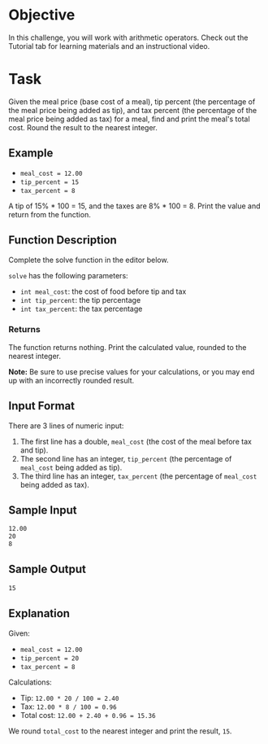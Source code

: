 # Objective

In this challenge, you will work with arithmetic operators. Check out the Tutorial tab for learning materials and an instructional video.

# Task

Given the meal price (base cost of a meal), tip percent (the percentage of the meal price being added as tip), and tax percent (the percentage of the meal price being added as tax) for a meal, find and print the meal's total cost. Round the result to the nearest integer.

## Example

- `meal_cost = 12.00`
- `tip_percent = 15`
- `tax_percent = 8`

A tip of 15% \* 100 = 15, and the taxes are 8% \* 100 = 8. Print the value and return from the function.

## Function Description

Complete the solve function in the editor below.

`solve` has the following parameters:

- `int meal_cost`: the cost of food before tip and tax
- `int tip_percent`: the tip percentage
- `int tax_percent`: the tax percentage

### Returns

The function returns nothing. Print the calculated value, rounded to the nearest integer.

**Note:** Be sure to use precise values for your calculations, or you may end up with an incorrectly rounded result.

## Input Format

There are 3 lines of numeric input:

1. The first line has a double, `meal_cost` (the cost of the meal before tax and tip).
2. The second line has an integer, `tip_percent` (the percentage of `meal_cost` being added as tip).
3. The third line has an integer, `tax_percent` (the percentage of `meal_cost` being added as tax).

## Sample Input

```bash
12.00
20
8
```

## Sample Output

```bash
15
```

## Explanation

Given:

- `meal_cost = 12.00`
- `tip_percent = 20`
- `tax_percent = 8`

Calculations:

- Tip: `12.00 * 20 / 100 = 2.40`
- Tax: `12.00 * 8 / 100 = 0.96`
- Total cost: `12.00 + 2.40 + 0.96 = 15.36`

We round `total_cost` to the nearest integer and print the result, `15`.
